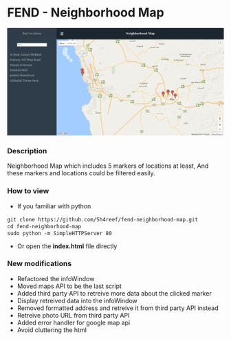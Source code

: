 FEND - Neighborhood Map
===============================
![Neighborhood Map](https://github.com/Sh4reef/fend-neighborhood-map/blob/master/screenshot/Neighborhood%20Map%20-%20Sh4reef.png)
### Description
Neighborhood Map which includes 5 markers of locations at least, And these markers and locations could be filtered easily.
### How to view
* If you familiar with python
```
git clone https://github.com/Sh4reef/fend-neighborhood-map.git
cd fend-neighborhood-map
sudo python -m SimpleHTTPServer 80 

```
* Or open the **index.html** file directly

### New modifications
* Refactored the infoWindow
* Moved maps API to be the last script 
* Added third party API to retreive more data about the clicked marker
* Display retreived data into the infoWindow
* Removed formatted address and retreive it from third party API instead
* Retreive photo URL from third party API
* Added error handler for google map api
* Avoid cluttering the html